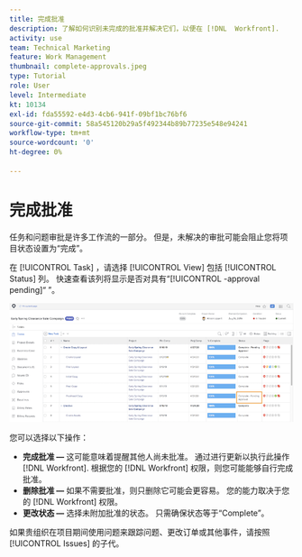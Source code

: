 ```yaml
---
title: 完成批准
description: 了解如何识别未完成的批准并解决它们，以便在 [!DNL  Workfront].
activity: use
team: Technical Marketing
feature: Work Management
thumbnail: complete-approvals.jpeg
type: Tutorial
role: User
level: Intermediate
kt: 10134
exl-id: fda55592-e4d3-4cb6-941f-09bf1bc76bf6
source-git-commit: 58a545120b29a5f492344b89b77235e548e94241
workflow-type: tm+mt
source-wordcount: '0'
ht-degree: 0%

---
```


# 完成批准

任务和问题审批是许多工作流的一部分。 但是，未解决的审批可能会阻止您将项目状态设置为“完成”。

在 [!UICONTROL Task] ，请选择 [!UICONTROL View] 包括 [!UICONTROL Status] 列。 快速查看该列将显示是否对具有“[!UICONTROL -approval pending]“ ”。

![显示完成审批的项目](assets/planner-fund-approval-pending.png)

您可以选择以下操作：

* **完成批准 —** 这可能意味着提醒其他人尚未批准。 通过进行更新以执行此操作 [!DNL Workfront]. 根据您的 [!DNL Workfront] 权限，则您可能能够自行完成批准。
* **删除批准 —** 如果不需要批准，则只删除它可能会更容易。 您的能力取决于您的 [!DNL Workfront] 权限。
* **更改状态 —** 选择未附加批准的状态。 只需确保状态等于“Complete”。

如果贵组织在项目期间使用问题来跟踪问题、更改订单或其他事件，请按照 [!UICONTROL Issues] 的子代。
